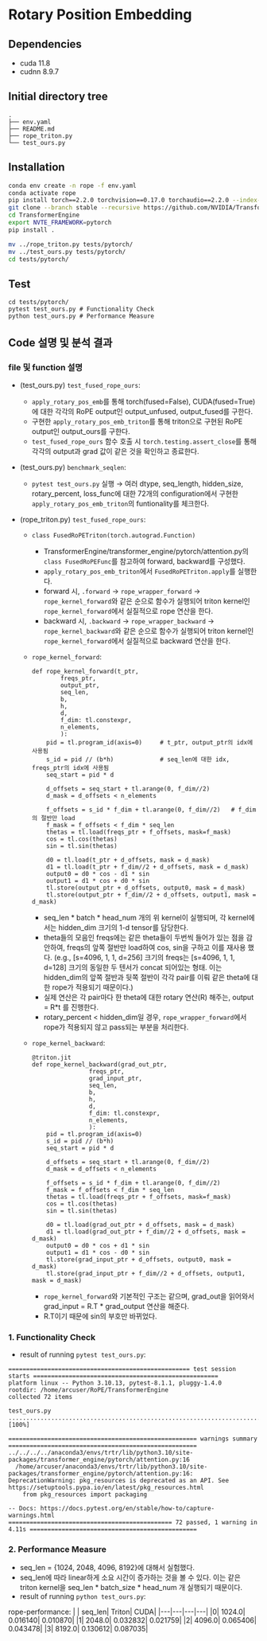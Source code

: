 # Rotary Position Embedding

## Dependencies
- cuda 11.8
- cudnn 8.9.7

## Initial directory tree
```
.
├── env.yaml
├── README.md
├── rope_triton.py
└── test_ours.py
```

## Installation
```bash
conda env create -n rope -f env.yaml
conda activate rope
pip install torch==2.2.0 torchvision==0.17.0 torchaudio==2.2.0 --index-url https://download.pytorch.org/whl/cu118
git clone --branch stable --recursive https://github.com/NVIDIA/TransformerEngine.git
cd TransformerEngine
export NVTE_FRAMEWORK=pytorch
pip install .

mv ../rope_triton.py tests/pytorch/
mv ../test_ours.py tests/pytorch/
cd tests/pytorch/
```

## Test
```
cd tests/pytorch/
pytest test_ours.py # Functionality Check 
python test_ours.py # Performance Measure
```

## Code 설명 및 분석 결과

### file 및 function 설명

- (test_ours.py) `test_fused_rope_ours`:
    - `apply_rotary_pos_emb`를 통해 torch(fused=False), CUDA(fused=True)에 대한 각각의 RoPE output인 output_unfused, output_fused를 구한다.
    - 구현한 `apply_rotary_pos_emb_triton`를 통해 triton으로 구현된 RoPE output인 output_ours를 구한다.
    - `test_fused_rope_ours` 함수 호출 시 `torch.testing.assert_close`를 통해 각각의 output과 grad 값이 같은 것을 확인하고 종료한다.

- (test_ours.py) `benchmark_seqlen`:
    - `pytest test_ours.py` 실행 &rarr; 여러 dtype, seq_length, hidden_size, rotary_percent, loss_func에 대한 72개의 configuration에서 구현한 `apply_rotary_pos_emb_triton`의 funtionality를 체크한다.

- (rope_triton.py) `test_fused_rope_ours`:
    - `class FusedRoPETriton(torch.autograd.Function)`
        - TransformerEngine/transformer_engine/pytorch/attention.py의 `class FusedRoPEFunc`를 참고하여 forward, backward를 구성했다.
        - `apply_rotary_pos_emb_triton`에서 `FusedRoPETriton.apply`를 실행한다.
        - forward 시, `.forward` &rarr; `rope_wrapper_forward` &rarr; `rope_kernel_forward`와 같은 순으로 함수가 실행되어 triton kernel인 `rope_kernel_forward`에서 실질적으로 rope 연산을 한다.
        - backward 시, `.backward` &rarr; `rope_wrapper_backward` &rarr; `rope_kernel_backward`와 같은 순으로 함수가 실행되어 triton kernel인 `rope_kernel_forward`에서 실질적으로 backward 연산을 한다.

    - `rope_kernel_forward`: 
        ```
        def rope_kernel_forward(t_ptr, 
                freqs_ptr, 
                output_ptr, 
                seq_len,
                b,
                h,
                d,
                f_dim: tl.constexpr,
                n_elements,
                ):
            pid = tl.program_id(axis=0)     # t_ptr, output_ptr의 idx에 사용됨
            s_id = pid // (b*h)             # seq_len에 대한 idx, freqs_ptr의 idx에 사용됨
            seq_start = pid * d
            
            d_offsets = seq_start + tl.arange(0, f_dim//2)
            d_mask = d_offsets < n_elements

            f_offsets = s_id * f_dim + tl.arange(0, f_dim//2)   # f_dim의 절반만 load
            f_mask = f_offsets < f_dim * seq_len
            thetas = tl.load(freqs_ptr + f_offsets, mask=f_mask)
            cos = tl.cos(thetas)
            sin = tl.sin(thetas)
            
            d0 = tl.load(t_ptr + d_offsets, mask = d_mask)
            d1 = tl.load(t_ptr + f_dim//2 + d_offsets, mask = d_mask)
            output0 = d0 * cos - d1 * sin
            output1 = d1 * cos + d0 * sin
            tl.store(output_ptr + d_offsets, output0, mask = d_mask)
            tl.store(output_ptr + f_dim//2 + d_offsets, output1, mask = d_mask)
        ```
        - seq_len * batch * head_num 개의 위 kernel이 실행되며, 각 kernel에서는 hidden_dim 크기의 1-d tensor를 담당한다.
        - theta들의 모음인 freqs에는 같은 theta들이 두번씩 들어가 있는 점을 감안하여, freqs의 앞쪽 절반만 load하여 cos, sin을 구하고 이를 재사용 했다. (e.g., [s=4096, 1, 1, d=256] 크기의 freqs는 [s=4096, 1, 1, d=128] 크기의 동일한 두 텐서가 concat 되어있는 형태. 이는 hidden_dim의 앞쪽 절반과 뒷쪽 절반이 각각 pair를 이뤄 같은 theta에 대한 rope가 적용되기 때문이다.)
        - 실제 연산은 각 pair마다 한 theta에 대한 rotary 연산(R) 해주는, output = R*t 를 진행한다.
        - rotary_percent < hidden_dim일 경우, `rope_wrapper_forward`에서 rope가 적용되지 않고 pass되는 부분을 처리한다.
    - `rope_kernel_backward`: 
        ```
        @triton.jit
        def rope_kernel_backward(grad_out_ptr, 
                        freqs_ptr, 
                        grad_input_ptr, 
                        seq_len,
                        b,
                        h,
                        d,
                        f_dim: tl.constexpr,
                        n_elements,
                        ):
            pid = tl.program_id(axis=0)
            s_id = pid // (b*h)
            seq_start = pid * d
            
            d_offsets = seq_start + tl.arange(0, f_dim//2)
            d_mask = d_offsets < n_elements

            f_offsets = s_id * f_dim + tl.arange(0, f_dim//2)
            f_mask = f_offsets < f_dim * seq_len
            thetas = tl.load(freqs_ptr + f_offsets, mask=f_mask)
            cos = tl.cos(thetas)
            sin = tl.sin(thetas)
            
            d0 = tl.load(grad_out_ptr + d_offsets, mask = d_mask)
            d1 = tl.load(grad_out_ptr + f_dim//2 + d_offsets, mask = d_mask)
            output0 = d0 * cos + d1 * sin
            output1 = d1 * cos - d0 * sin
            tl.store(grad_input_ptr + d_offsets, output0, mask = d_mask)
            tl.store(grad_input_ptr + f_dim//2 + d_offsets, output1, mask = d_mask)
        ```
        - `rope_kernel_forward`와 기본적인 구조는 같으며, grad_out을 읽어와서 grad_input = R.T * grad_output 연산을 해준다.
        -  R.T이기 때문에 sin의 부호만 바뀌었다.

### 1. Functionality Check
- result of running `pytest test_ours.py`:
```
=================================================== test session starts ====================================================
platform linux -- Python 3.10.13, pytest-8.1.1, pluggy-1.4.0
rootdir: /home/arcuser/RoPE/TransformerEngine
collected 72 items                                                                                                         

test_ours.py ........................................................................                                [100%]

===================================================== warnings summary =====================================================
../../../../anaconda3/envs/trtr/lib/python3.10/site-packages/transformer_engine/pytorch/attention.py:16
  /home/arcuser/anaconda3/envs/trtr/lib/python3.10/site-packages/transformer_engine/pytorch/attention.py:16: DeprecationWarning: pkg_resources is deprecated as an API. See https://setuptools.pypa.io/en/latest/pkg_resources.html
    from pkg_resources import packaging

-- Docs: https://docs.pytest.org/en/stable/how-to/capture-warnings.html
============================================== 72 passed, 1 warning in 4.11s ===============================================
```

### 2. Performance Measure
- seq_len = {1024, 2048, 4096, 8192}에 대해서 실험했다. 
- seq_len에 따라 linear하게 소요 시간이 증가하는 것을 볼 수 있다. 이는 같은 triton kernel을 seq_len * batch_size * head_num 개 실행되기 때문이다.
- result of running `python test_ours.py`:

rope-performance:
| | seq_len|    Triton|      CUDA|
|---|---|---|---|
|0|  1024.0|  0.016140|  0.010870|
|1|  2048.0|  0.032832|  0.021759|
|2|  4096.0|  0.065406|  0.043478|
|3|  8192.0|  0.130612|  0.087035|